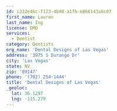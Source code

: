 ```yaml
---
id: c332e4bc-f123-4b40-a1fb-e866143a6c87
first_name: Lauren
last_name: Ing
license: DMD
services:
  - Dentist
category: Dentists
org_name: 'Dental Designs of Las Vegas'
address: '3975 S Durango Dr'
city: 'Las Vegas'
state: NV
zip: '89147'
phone: '(702) 254-1444'
title: 'Dental Designs of Las Vegas'
_geoloc:
  lat: 36.1297
  lng: -115.279
---
```

